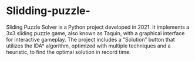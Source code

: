 # Slidding-puzzle-

Sliding Puzzle Solver is a Python project developed in 2021. It implements a 3x3 sliding puzzle game, also known as Taquin, with a graphical interface for interactive gameplay. The project includes a “Solution” button that utilizes the IDA* algorithm, optimized with multiple techniques and a heuristic, to find the optimal solution in record time.
